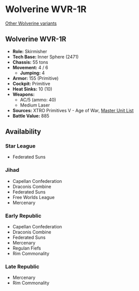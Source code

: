 # Wolverine WVR-1R

[Other Wolverine variants](../wolverine.md)

## Wolverine WVR-1R
- **Role:** Skirmisher
- **Tech Base:** Inner Sphere (2471)
- **Chassis:** 55 tons
- **Movement:** 4 / 6
  - **Jumping:** 4
- **Armor:** 155 (Primitive)
- **Cockpit:** Primitive
- **Heat Sinks:** 10 (10)
- **Weapons:**
  - AC/5 (ammo: 40)
  - Medium Laser
- **Sources:** XTRO Primitives V - Age of War, [Master Unit List](http://masterunitlist.info/Unit/Details/7406/wolverine-wvr-1r)
- **Battle Value:** 885

## Availability

### Star League
- Federated Suns

### Jihad
- Capellan Confederation
- Draconis Combine
- Federated Suns
- Free Worlds League
- Mercenary

### Early Republic
- Capellan Confederation
- Draconis Combine
- Federated Suns
- Mercenary
- Regulan Fiefs
- Rim Commonality

### Late Republic
- Mercenary
- Rim Commonality

